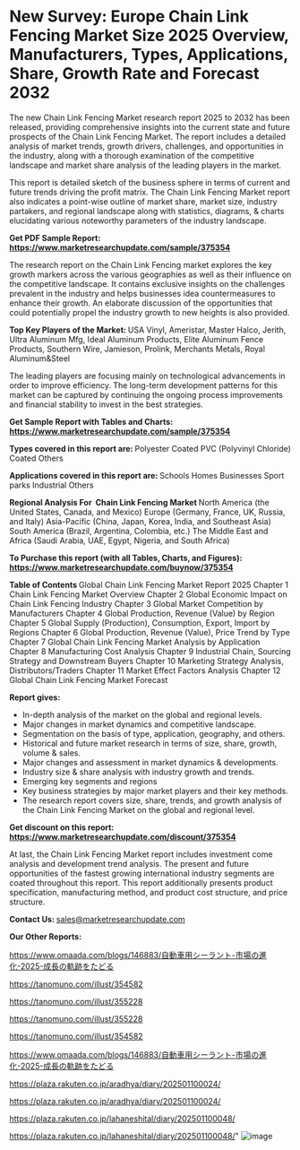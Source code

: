 # New Survey: Europe Chain Link Fencing Market Size 2025 Overview, Manufacturers, Types, Applications, Share, Growth Rate and Forecast 2032

The new Chain Link Fencing Market research report 2025 to 2032 has been released, providing comprehensive insights into the current state and future prospects of the Chain Link Fencing Market. The report includes a detailed analysis of market trends, growth drivers, challenges, and opportunities in the industry, along with a thorough examination of the competitive landscape and market share analysis of the leading players in the market.

This report is detailed sketch of the business sphere in terms of current and future trends driving the profit matrix. The Chain Link Fencing Market report also indicates a point-wise outline of market share, market size, industry partakers, and regional landscape along with statistics, diagrams, &amp; charts elucidating various noteworthy parameters of the industry landscape.

<strong><b>Get PDF Sample Report: <a href=https://www.marketresearchupdate.com/sample/375354>https://www.marketresearchupdate.com/sample/375354</a></b></strong>

The research report on the Chain Link Fencing market explores the key growth markers across the various geographies as well as their influence on the competitive landscape. It contains exclusive insights on the challenges prevalent in the industry and helps businesses idea countermeasures to enhance their growth. An elaborate discussion of the opportunities that could potentially propel the industry growth to new heights is also provided.

<strong><b>Top Key Players of the Market:
</b></strong>USA Vinyl, Ameristar, Master Halco, Jerith, Ultra Aluminum Mfg, Ideal Aluminum Products, Elite Aluminum Fence Products, Southern Wire, Jamieson, Prolink, Merchants Metals, Royal Aluminum&Steel<strong><b>
</b></strong>

The leading players are focusing mainly on technological advancements in order to improve efficiency. The long-term development patterns for this market can be captured by continuing the ongoing process improvements and financial stability to invest in the best strategies.

<strong><b>Get Sample Report with Tables and Charts: <a href=https://www.marketresearchupdate.com/sample/375354>https://www.marketresearchupdate.com/sample/375354</a></b></strong>

<strong><b>Types covered in this report are:
</b></strong>Polyester Coated
PVC (Polyvinyl Chloride) Coated
Others<strong><b>
</b></strong>

<strong><b>Applications covered in this report are:
</b></strong>Schools
Homes
Businesses
Sport parks
Industrial
Others<strong><b>
</b></strong>

<strong><b>Regional Analysis For  Chain Link Fencing Market</b></strong><strong><b>
</b></strong>North America (the United States, Canada, and Mexico)
Europe (Germany, France, UK, Russia, and Italy)
Asia-Pacific (China, Japan, Korea, India, and Southeast Asia)
South America (Brazil, Argentina, Colombia, etc.)
The Middle East and Africa (Saudi Arabia, UAE, Egypt, Nigeria, and South Africa)

<strong><b>To Purchase this report (with all Tables, Charts, and Figures): <a href=https://www.marketresearchupdate.com/buynow/375354>https://www.marketresearchupdate.com/buynow/375354</a></b></strong>

<strong><b>Table of Contents</b></strong><strong><b>
</b></strong>Global Chain Link Fencing Market Report 2025
Chapter 1 Chain Link Fencing Market Overview
Chapter 2 Global Economic Impact on Chain Link Fencing Industry
Chapter 3 Global Market Competition by Manufacturers
Chapter 4 Global Production, Revenue (Value) by Region
Chapter 5 Global Supply (Production), Consumption, Export, Import by Regions
Chapter 6 Global Production, Revenue (Value), Price Trend by Type
Chapter 7 Global Chain Link Fencing Market Analysis by Application
Chapter 8 Manufacturing Cost Analysis
Chapter 9 Industrial Chain, Sourcing Strategy and Downstream Buyers
Chapter 10 Marketing Strategy Analysis, Distributors/Traders
Chapter 11 Market Effect Factors Analysis
Chapter 12 Global Chain Link Fencing Market Forecast

<strong><b>Report gives:</b></strong>

- In-depth analysis of the market on the global and regional levels.
- Major changes in market dynamics and competitive landscape.
- Segmentation on the basis of type, application, geography, and others.
- Historical and future market research in terms of size, share, growth, volume &amp; sales.
- Major changes and assessment in market dynamics &amp; developments.
- Industry size &amp; share analysis with industry growth and trends.
- Emerging key segments and regions
- Key business strategies by major market players and their key methods.
- The research report covers size, share, trends, and growth analysis of the Chain Link Fencing Market on the global and regional level.

<strong><b>Get discount on this report: <a href=https://www.marketresearchupdate.com/discount/375354>https://www.marketresearchupdate.com/discount/375354</a></b></strong>

At last, the Chain Link Fencing Market report includes investment come analysis and development trend analysis. The present and future opportunities of the fastest growing international industry segments are coated throughout this report. This report additionally presents product specification, manufacturing method, and product cost structure, and price structure.

<strong><b>Contact Us:
</b></strong>sales@marketresearchupdate.com

<strong>Our Other Reports:</strong>

<a href=https://www.omaada.com/blogs/146883/自動車用シーラント-市場の進化-2025-成長の軌跡をたどる>https://www.omaada.com/blogs/146883/自動車用シーラント-市場の進化-2025-成長の軌跡をたどる</a>

<a href=https://tanomuno.com/illust/354582>https://tanomuno.com/illust/354582</a>

<a href=https://tanomuno.com/illust/355228>https://tanomuno.com/illust/355228</a>

<a href=https://tanomuno.com/illust/355228>https://tanomuno.com/illust/355228</a>

<a href=https://tanomuno.com/illust/354582>https://tanomuno.com/illust/354582</a>

<a href=https://www.omaada.com/blogs/146883/自動車用シーラント-市場の進化-2025-成長の軌跡をたどる>https://www.omaada.com/blogs/146883/自動車用シーラント-市場の進化-2025-成長の軌跡をたどる</a>

<a href=https://plaza.rakuten.co.jp/aradhya/diary/202501100024/>https://plaza.rakuten.co.jp/aradhya/diary/202501100024/</a>

<a href=https://plaza.rakuten.co.jp/aradhya/diary/202501100024/>https://plaza.rakuten.co.jp/aradhya/diary/202501100024/</a>

<a href=https://plaza.rakuten.co.jp/lahaneshital/diary/202501100048/>https://plaza.rakuten.co.jp/lahaneshital/diary/202501100048/</a>

<a href=https://plaza.rakuten.co.jp/lahaneshital/diary/202501100048/>https://plaza.rakuten.co.jp/lahaneshital/diary/202501100048/</a>"
![image](https://github.com/user-attachments/assets/25908a7d-374b-4bb9-8f42-6cb6d0d613c6)
